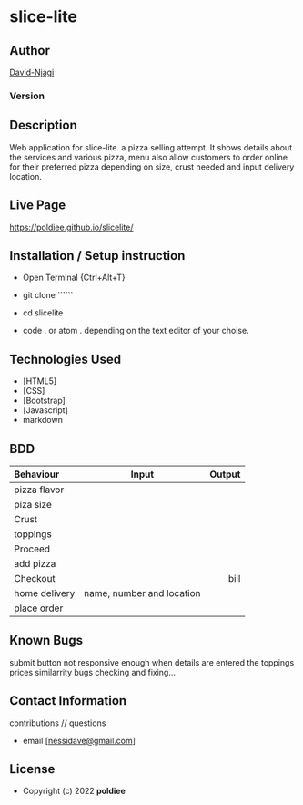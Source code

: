 # slice-lite
## Author

[David-Njagi](https://github.com/poldiee)

### Version


## Description

Web application for slice-lite. a pizza selling attempt. It shows details about the services and various pizza, menu also allow customers to order online for their preferred pizza depending on size, crust needed and input delivery location.


## Live Page 

https://poldiee.github.io/slicelite/

## Installation / Setup instruction
* Open Terminal {Ctrl+Alt+T}

* git clone ``````

* cd slicelite

* code . or atom . depending on the text editor of your choise.

## Technologies Used

* [HTML5]
* [CSS]
* [Bootstrap]
* [Javascript]
* markdown


## BDD
| Behaviour      | Input        | Output       |
| :------------- | :----------: | -----------: |
| pizza flavor  |   |     |
| piza size  | |   |
| Crust   |   |     |
| toppings  |    |     |
| Proceed|     | |
| add pizza | | |
| Checkout |     | bill |
| home delivery | name, number and location     |  |
| place order| | |

## Known Bugs
submit button not responsive enough when details are entered
the toppings prices similarrity
bugs checking and fixing...

## Contact Information 

contributions // questions 
* email [nessidave@gmail.com]

## License
* Copyright (c) 2022  **poldiee**

